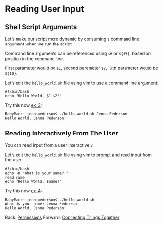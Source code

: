 # Reading User Input

## Shell Script Arguments

Let’s make our script more dynamic by consuming a command line argument when we run the script.

Command line arguments can be referenced using `$#` or `${##}`, based on position in the command line.

First parameter would be `$1`, second parameter `$2`, 10th parameter would be `${10}`.

Let’s edit the `hello_world.sh` file using vim to use a command line argument:
```
#!/bin/bash
echo "Hello World, $1 $2!"
```

Try this now [ex. 3](example3):
```
BabyMac:~ jennapederson$ ./hello_world.sh Jenna Pederson
Hello World, Jenna Pederson!
```

## Reading Interactively From The User

You can read input from a user interactively.

Let’s edit the `hello_world.sh` file using vim to prompt and read input from the user:
```
#!/bin/bash
echo -n "What is your name? "
read name
echo "Hello World, $name!"
```

Try this now [ex. 4](example4):
```
BabyMac:~ jennapederson$ ./hello_world.sh
What is your name? Jenna Pederson
Hello World, Jenna Pederson!
```

Back: [Permissions](06_permissions.md)
Forward: [Connecting Things Together](09_connecting_things_together.md)
